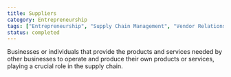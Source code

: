```yaml
---
title: Suppliers
category: Entrepreneurship
tags: ["Entrepreneurship", "Supply Chain Management", "Vendor Relations", "Operational Efficiency"]
status: completed
---
```

Businesses or individuals that provide the products and services needed by other businesses to operate and produce their own products or services, playing a crucial role in the supply chain.